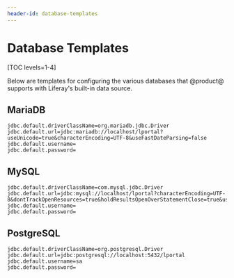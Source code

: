 ```yaml
---
header-id: database-templates
---
```


# Database Templates

[TOC levels=1-4]

Below are templates for configuring the various databases that @product@
supports with Liferay's built-in data source. 

## MariaDB

    jdbc.default.driverClassName=org.mariadb.jdbc.Driver
    jdbc.default.url=jdbc:mariadb://localhost/lportal?useUnicode=true&characterEncoding=UTF-8&useFastDateParsing=false
    jdbc.default.username=
    jdbc.default.password=

## MySQL

    jdbc.default.driverClassName=com.mysql.jdbc.Driver
    jdbc.default.url=jdbc:mysql://localhost/lportal?characterEncoding=UTF-8&dontTrackOpenResources=true&holdResultsOpenOverStatementClose=true&useFastDateParsing=false&useUnicode=true
    jdbc.default.username=
    jdbc.default.password=

## PostgreSQL

    jdbc.default.driverClassName=org.postgresql.Driver
    jdbc.default.url=jdbc:postgresql://localhost:5432/lportal
    jdbc.default.username=sa
    jdbc.default.password=
